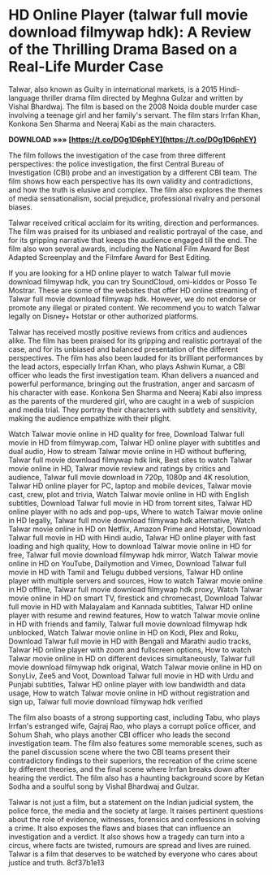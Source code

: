 # HD Online Player (talwar full movie download filmywap hdk): A Review of the Thrilling Drama Based on a Real-Life Murder Case
 
Talwar, also known as Guilty in international markets, is a 2015 Hindi-language thriller drama film directed by Meghna Gulzar and written by Vishal Bhardwaj. The film is based on the 2008 Noida double murder case involving a teenage girl and her family's servant. The film stars Irrfan Khan, Konkona Sen Sharma and Neeraj Kabi as the main characters.
 
**DOWNLOAD »»» [https://t.co/DOg1D6phEY](https://t.co/DOg1D6phEY)**


 
The film follows the investigation of the case from three different perspectives: the police investigation, the first Central Bureau of Investigation (CBI) probe and an investigation by a different CBI team. The film shows how each perspective has its own validity and contradictions, and how the truth is elusive and complex. The film also explores the themes of media sensationalism, social prejudice, professional rivalry and personal biases.
 
Talwar received critical acclaim for its writing, direction and performances. The film was praised for its unbiased and realistic portrayal of the case, and for its gripping narrative that keeps the audience engaged till the end. The film also won several awards, including the National Film Award for Best Adapted Screenplay and the Filmfare Award for Best Editing.
 
If you are looking for a HD online player to watch Talwar full movie download filmywap hdk, you can try SoundCloud, omi-kiddos or Posso Te Mostrar. These are some of the websites that offer HD online streaming of Talwar full movie download filmywap hdk. However, we do not endorse or promote any illegal or pirated content. We recommend you to watch Talwar legally on Disney+ Hotstar or other authorized platforms.
  
Talwar has received mostly positive reviews from critics and audiences alike. The film has been praised for its gripping and realistic portrayal of the case, and for its unbiased and balanced presentation of the different perspectives. The film has also been lauded for its brilliant performances by the lead actors, especially Irrfan Khan, who plays Ashwin Kumar, a CBI officer who leads the first investigation team. Khan delivers a nuanced and powerful performance, bringing out the frustration, anger and sarcasm of his character with ease. Konkona Sen Sharma and Neeraj Kabi also impress as the parents of the murdered girl, who are caught in a web of suspicion and media trial. They portray their characters with subtlety and sensitivity, making the audience empathize with their plight.
 
Watch Talwar movie online in HD quality for free,  Download Talwar full movie in HD from filmywap.com,  Talwar HD online player with subtitles and dual audio,  How to stream Talwar movie online in HD without buffering,  Talwar full movie download filmywap hdk link,  Best sites to watch Talwar movie online in HD,  Talwar movie review and ratings by critics and audience,  Talwar full movie download in 720p, 1080p and 4K resolution,  Talwar HD online player for PC, laptop and mobile devices,  Talwar movie cast, crew, plot and trivia,  Watch Talwar movie online in HD with English subtitles,  Download Talwar full movie in HD from torrent sites,  Talwar HD online player with no ads and pop-ups,  Where to watch Talwar movie online in HD legally,  Talwar full movie download filmywap hdk alternative,  Watch Talwar movie online in HD on Netflix, Amazon Prime and Hotstar,  Download Talwar full movie in HD with Hindi audio,  Talwar HD online player with fast loading and high quality,  How to download Talwar movie online in HD for free,  Talwar full movie download filmywap hdk mirror,  Watch Talwar movie online in HD on YouTube, Dailymotion and Vimeo,  Download Talwar full movie in HD with Tamil and Telugu dubbed versions,  Talwar HD online player with multiple servers and sources,  How to watch Talwar movie online in HD offline,  Talwar full movie download filmywap hdk proxy,  Watch Talwar movie online in HD on smart TV, firestick and chromecast,  Download Talwar full movie in HD with Malayalam and Kannada subtitles,  Talwar HD online player with resume and rewind features,  How to watch Talwar movie online in HD with friends and family,  Talwar full movie download filmywap hdk unblocked,  Watch Talwar movie online in HD on Kodi, Plex and Roku,  Download Talwar full movie in HD with Bengali and Marathi audio tracks,  Talwar HD online player with zoom and fullscreen options,  How to watch Talwar movie online in HD on different devices simultaneously,  Talwar full movie download filmywap hdk original,  Watch Talwar movie online in HD on SonyLiv, Zee5 and Voot,  Download Talwar full movie in HD with Urdu and Punjabi subtitles,  Talwar HD online player with low bandwidth and data usage,  How to watch Talwar movie online in HD without registration and sign up,  Talwar full movie download filmywap hdk verified
 
The film also boasts of a strong supporting cast, including Tabu, who plays Irrfan's estranged wife, Gajraj Rao, who plays a corrupt police officer, and Sohum Shah, who plays another CBI officer who leads the second investigation team. The film also features some memorable scenes, such as the panel discussion scene where the two CBI teams present their contradictory findings to their superiors, the recreation of the crime scene by different theories, and the final scene where Irrfan breaks down after hearing the verdict. The film also has a haunting background score by Ketan Sodha and a soulful song by Vishal Bhardwaj and Gulzar.
 
Talwar is not just a film, but a statement on the Indian judicial system, the police force, the media and the society at large. It raises pertinent questions about the role of evidence, witnesses, forensics and confessions in solving a crime. It also exposes the flaws and biases that can influence an investigation and a verdict. It also shows how a tragedy can turn into a circus, where facts are twisted, rumours are spread and lives are ruined. Talwar is a film that deserves to be watched by everyone who cares about justice and truth.
 8cf37b1e13
 
